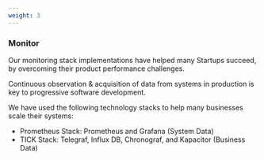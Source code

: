 ```yaml
---
weight: 3
---
```


### Monitor

Our monitoring stack implementations have helped many Startups succeed, by overcoming their product performance challenges.

Continuous observation & acquisition of data from systems in production is key to progressive software development. 

We have used the following technology stacks to help many businesses scale their systems:

- Prometheus Stack: Prometheus and Grafana (System Data)
- TICK Stack: Telegraf, Influx DB, Chronograf, and Kapacitor (Business Data)
